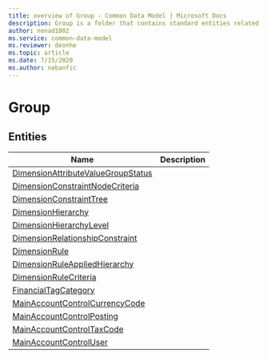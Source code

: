 ```yaml
---
title: overview of Group - Common Data Model | Microsoft Docs
description: Group is a folder that contains standard entities related to the Common Data Model.
author: nenad1002
ms.service: common-data-model
ms.reviewer: deonhe
ms.topic: article
ms.date: 7/15/2020
ms.author: nebanfic
---
```


# Group


## Entities

|Name|Description|
|---|---|
|[DimensionAttributeValueGroupStatus](DimensionAttributeValueGroupStatus.md)||
|[DimensionConstraintNodeCriteria](DimensionConstraintNodeCriteria.md)||
|[DimensionConstraintTree](DimensionConstraintTree.md)||
|[DimensionHierarchy](DimensionHierarchy.md)||
|[DimensionHierarchyLevel](DimensionHierarchyLevel.md)||
|[DimensionRelationshipConstraint](DimensionRelationshipConstraint.md)||
|[DimensionRule](DimensionRule.md)||
|[DimensionRuleAppliedHierarchy](DimensionRuleAppliedHierarchy.md)||
|[DimensionRuleCriteria](DimensionRuleCriteria.md)||
|[FinancialTagCategory](FinancialTagCategory.md)||
|[MainAccountControlCurrencyCode](MainAccountControlCurrencyCode.md)||
|[MainAccountControlPosting](MainAccountControlPosting.md)||
|[MainAccountControlTaxCode](MainAccountControlTaxCode.md)||
|[MainAccountControlUser](MainAccountControlUser.md)||
